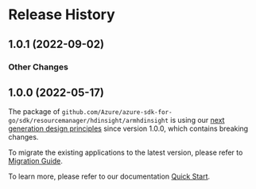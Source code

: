 # Release History

## 1.0.1 (2022-09-02)
### Other Changes


## 1.0.0 (2022-05-17)

The package of `github.com/Azure/azure-sdk-for-go/sdk/resourcemanager/hdinsight/armhdinsight` is using our [next generation design principles](https://azure.github.io/azure-sdk/general_introduction.html) since version 1.0.0, which contains breaking changes.

To migrate the existing applications to the latest version, please refer to [Migration Guide](https://aka.ms/azsdk/go/mgmt/migration).

To learn more, please refer to our documentation [Quick Start](https://aka.ms/azsdk/go/mgmt).